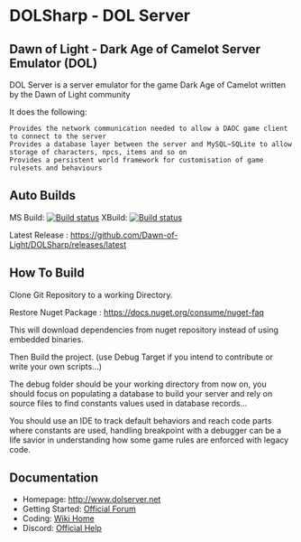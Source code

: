 DOLSharp - DOL Server
========

Dawn of Light - Dark Age of Camelot Server Emulator (DOL)
----

DOL Server is a server emulator for the game Dark Age of Camelot written by the Dawn of Light community

It does the following:

    Provides the network communication needed to allow a DAOC game client to connect to the server
    Provides a database layer between the server and MySQL~SQLite to allow storage of characters, npcs, items and so on
    Provides a persistent world framework for customisation of game rulesets and behaviours

Auto Builds
----

MS Build: [![Build status](https://ci.appveyor.com/api/projects/status/lwexc16e3h1u2jee?svg=true)](https://ci.appveyor.com/project/dol-leodagan/dolsharp) XBuild: [![Build status](https://api.travis-ci.org/Dawn-of-Light/DOLSharp.svg)](https://travis-ci.org/Dawn-of-Light/DOLSharp)

Latest Release : https://github.com/Dawn-of-Light/DOLSharp/releases/latest

How To Build
----

Clone Git Repository to a working Directory.

Restore Nuget Package : https://docs.nuget.org/consume/nuget-faq

This will download dependencies from nuget repository instead of using embedded binaries.

Then Build the project. (use Debug Target if you intend to contribute or write your own scripts...)

The debug folder should be your working directory from now on, you should focus on populating a database to build your server and rely on source files to find constants values used in database records...

You should use an IDE to track default behaviors and reach code parts where constants are used, handling breakpoint with a debugger can be a life savior in understanding how some game rules are enforced with legacy code.

Documentation
----

 - Homepage: http://www.dolserver.net
 - Getting Started: [Official Forum](http://www.dolserver.net/index.php)
 - Coding: [Wiki Home](https://github.com/Dawn-of-Light/DOLSharp/wiki)
 - Discord: [Official Help](https://discord.gg/CXk6zpgwqp)
